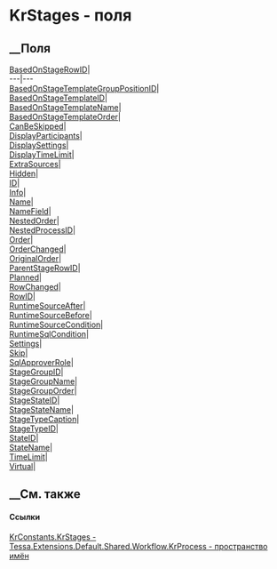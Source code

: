 # KrStages - поля
##  __Поля
[BasedOnStageRowID](F_Tessa_Extensions_Default_Shared_Workflow_KrProcess_KrConstants_KrStages_BasedOnStageRowID.htm)|  
---|---  
[BasedOnStageTemplateGroupPositionID](F_Tessa_Extensions_Default_Shared_Workflow_KrProcess_KrConstants_KrStages_BasedOnStageTemplateGroupPositionID.htm)|  
[BasedOnStageTemplateID](F_Tessa_Extensions_Default_Shared_Workflow_KrProcess_KrConstants_KrStages_BasedOnStageTemplateID.htm)|  
[BasedOnStageTemplateName](F_Tessa_Extensions_Default_Shared_Workflow_KrProcess_KrConstants_KrStages_BasedOnStageTemplateName.htm)|  
[BasedOnStageTemplateOrder](F_Tessa_Extensions_Default_Shared_Workflow_KrProcess_KrConstants_KrStages_BasedOnStageTemplateOrder.htm)|  
[CanBeSkipped](F_Tessa_Extensions_Default_Shared_Workflow_KrProcess_KrConstants_KrStages_CanBeSkipped.htm)|  
[DisplayParticipants](F_Tessa_Extensions_Default_Shared_Workflow_KrProcess_KrConstants_KrStages_DisplayParticipants.htm)|  
[DisplaySettings](F_Tessa_Extensions_Default_Shared_Workflow_KrProcess_KrConstants_KrStages_DisplaySettings.htm)|  
[DisplayTimeLimit](F_Tessa_Extensions_Default_Shared_Workflow_KrProcess_KrConstants_KrStages_DisplayTimeLimit.htm)|  
[ExtraSources](F_Tessa_Extensions_Default_Shared_Workflow_KrProcess_KrConstants_KrStages_ExtraSources.htm)|  
[Hidden](F_Tessa_Extensions_Default_Shared_Workflow_KrProcess_KrConstants_KrStages_Hidden.htm)|  
[ID](F_Tessa_Extensions_Default_Shared_Workflow_KrProcess_KrConstants_KrStages_ID.htm)|  
[Info](F_Tessa_Extensions_Default_Shared_Workflow_KrProcess_KrConstants_KrStages_Info.htm)|  
[Name](F_Tessa_Extensions_Default_Shared_Workflow_KrProcess_KrConstants_KrStages_Name.htm)|  
[NameField](F_Tessa_Extensions_Default_Shared_Workflow_KrProcess_KrConstants_KrStages_NameField.htm)|  
[NestedOrder](F_Tessa_Extensions_Default_Shared_Workflow_KrProcess_KrConstants_KrStages_NestedOrder.htm)|  
[NestedProcessID](F_Tessa_Extensions_Default_Shared_Workflow_KrProcess_KrConstants_KrStages_NestedProcessID.htm)|  
[Order](F_Tessa_Extensions_Default_Shared_Workflow_KrProcess_KrConstants_KrStages_Order.htm)|  
[OrderChanged](F_Tessa_Extensions_Default_Shared_Workflow_KrProcess_KrConstants_KrStages_OrderChanged.htm)|  
[OriginalOrder](F_Tessa_Extensions_Default_Shared_Workflow_KrProcess_KrConstants_KrStages_OriginalOrder.htm)|  
[ParentStageRowID](F_Tessa_Extensions_Default_Shared_Workflow_KrProcess_KrConstants_KrStages_ParentStageRowID.htm)|  
[Planned](F_Tessa_Extensions_Default_Shared_Workflow_KrProcess_KrConstants_KrStages_Planned.htm)|  
[RowChanged](F_Tessa_Extensions_Default_Shared_Workflow_KrProcess_KrConstants_KrStages_RowChanged.htm)|  
[RowID](F_Tessa_Extensions_Default_Shared_Workflow_KrProcess_KrConstants_KrStages_RowID.htm)|  
[RuntimeSourceAfter](F_Tessa_Extensions_Default_Shared_Workflow_KrProcess_KrConstants_KrStages_RuntimeSourceAfter.htm)|  
[RuntimeSourceBefore](F_Tessa_Extensions_Default_Shared_Workflow_KrProcess_KrConstants_KrStages_RuntimeSourceBefore.htm)|  
[RuntimeSourceCondition](F_Tessa_Extensions_Default_Shared_Workflow_KrProcess_KrConstants_KrStages_RuntimeSourceCondition.htm)|  
[RuntimeSqlCondition](F_Tessa_Extensions_Default_Shared_Workflow_KrProcess_KrConstants_KrStages_RuntimeSqlCondition.htm)|  
[Settings](F_Tessa_Extensions_Default_Shared_Workflow_KrProcess_KrConstants_KrStages_Settings.htm)|  
[Skip](F_Tessa_Extensions_Default_Shared_Workflow_KrProcess_KrConstants_KrStages_Skip.htm)|  
[SqlApproverRole](F_Tessa_Extensions_Default_Shared_Workflow_KrProcess_KrConstants_KrStages_SqlApproverRole.htm)|  
[StageGroupID](F_Tessa_Extensions_Default_Shared_Workflow_KrProcess_KrConstants_KrStages_StageGroupID.htm)|  
[StageGroupName](F_Tessa_Extensions_Default_Shared_Workflow_KrProcess_KrConstants_KrStages_StageGroupName.htm)|  
[StageGroupOrder](F_Tessa_Extensions_Default_Shared_Workflow_KrProcess_KrConstants_KrStages_StageGroupOrder.htm)|  
[StageStateID](F_Tessa_Extensions_Default_Shared_Workflow_KrProcess_KrConstants_KrStages_StageStateID.htm)|  
[StageStateName](F_Tessa_Extensions_Default_Shared_Workflow_KrProcess_KrConstants_KrStages_StageStateName.htm)|  
[StageTypeCaption](F_Tessa_Extensions_Default_Shared_Workflow_KrProcess_KrConstants_KrStages_StageTypeCaption.htm)|  
[StageTypeID](F_Tessa_Extensions_Default_Shared_Workflow_KrProcess_KrConstants_KrStages_StageTypeID.htm)|  
[StateID](F_Tessa_Extensions_Default_Shared_Workflow_KrProcess_KrConstants_KrStages_StateID.htm)|  
[StateName](F_Tessa_Extensions_Default_Shared_Workflow_KrProcess_KrConstants_KrStages_StateName.htm)|  
[TimeLimit](F_Tessa_Extensions_Default_Shared_Workflow_KrProcess_KrConstants_KrStages_TimeLimit.htm)|  
[Virtual](F_Tessa_Extensions_Default_Shared_Workflow_KrProcess_KrConstants_KrStages_Virtual.htm)|  
## __См. также
#### Ссылки
[KrConstants.KrStages -
](T_Tessa_Extensions_Default_Shared_Workflow_KrProcess_KrConstants_KrStages.htm)
[Tessa.Extensions.Default.Shared.Workflow.KrProcess - пространство
имён](N_Tessa_Extensions_Default_Shared_Workflow_KrProcess.htm)
